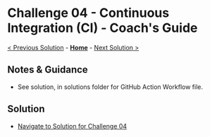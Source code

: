 # Challenge 04 - Continuous Integration (CI) - Coach's Guide

[< Previous Solution](./Solution-03.md) - **[Home](./README.md)** - [Next Solution >](./Solution-05.md)

## Notes & Guidance

- See solution, in solutions folder for GitHub Action Workflow file.

## Solution 
- [Navigate to Solution for Challenge 04](./Solution/Solution-04/Solution04.yml)
